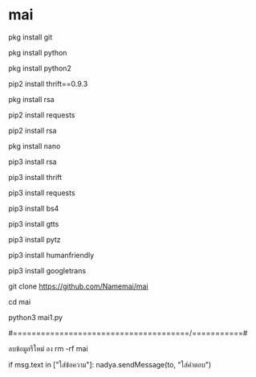 # mai

pkg install git

pkg install python

pkg install python2

pip2 install thrift==0.9.3

pkg install rsa

pip2 install requests

pip2 install rsa

pkg install nano

pip3 install rsa

pip3 install thrift

pip3 install requests

pip3 install bs4

pip3 install gtts

pip3 install pytz

pip3 install humanfriendly

pip3 install googletrans

git clone https://github.com/Namemai/mai

cd mai

python3 mai1.py

#======================================/===========#

ลบข้อมูลรีใหม่ ลง rm -rf mai 


if msg.text in ["ใส่ข้อความ"]:
nadya.sendMessage(to, "ใส่คำตอบ")
